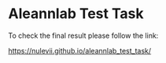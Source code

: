 # Aleannlab Test Task

To check the final result please follow the link:

https://nulevii.github.io/aleannlab_test_task/
